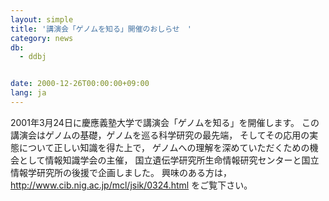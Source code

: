 ```yaml
---
layout: simple
title: '講演会「ゲノムを知る」開催のおしらせ　'
category: news
db:
  - ddbj


date: 2000-12-26T00:00:00+09:00
lang: ja
---
```


2001年3月24日に慶應義塾大学で講演会「ゲノムを知る」を開催します。 この講演会はゲノムの基礎，ゲノムを巡る科学研究の最先端， そしてその応用の実態について正しい知識を得た上で， ゲノムへの理解を深めていただくための機会として情報知識学会の主催， 国立遺伝学研究所生命情報研究センターと国立情報学研究所の後援で企画しました。 興味のある方は， http://www.cib.nig.ac.jp/mcl/jsik/0324.html をご覧下さい。
